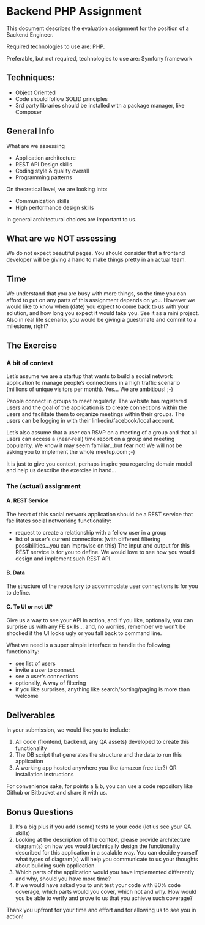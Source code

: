 # Backend PHP Assignment
This document describes the evaluation assignment for the position of a Backend
Engineer.

Required technologies to use are: PHP.

Preferable, but not required, technologies to use are: Symfony framework

## Techniques:
 - Object Oriented
 - Code should follow SOLID principles
 - 3rd party libraries should be installed with a package manager, like Composer

## General Info

What are we assessing
 - Application architecture
 - REST API Design skills
 - Coding style & quality overall
 - Programming patterns

On theoretical level, we are looking into:
 - Communication skills
 - High performance design skills

In general architectural choices are important to us.

## What are we NOT assessing

We do not expect beautiful pages. You should consider that a frontend developer will be
giving a hand to make things pretty in an actual team.

## Time

We understand that you are busy with more things, so the time you can afford to put on
any parts of this assignment depends on you.
However we would like to know when (date) you expect to come back to us with your
solution, and how long you expect it would take you. See it as a mini project. Also in real
life scenario, you would be giving a guestimate and commit to a milestone, right?

## The Exercise

### A bit of context
Let’s assume we are a startup that wants to build a social network application to manage
people’s connections in a high traffic scenario (millions of unique visitors per month).
Yes... We are ambitious! ;-)

People connect in groups to meet regularly. The website has registered users and the
goal of the application is to create connections within the users and facilitate them to
organize meetings within their groups. The users can be logging in with their
linkedin/facebook/local account.

Let’s also assume that a user can RSVP on a meeting of a group and that all users can
access a (near-real) time report on a group and meeting popularity.
We know it may seem familiar...but fear not! We will not be asking you to implement the
whole meetup.com ;-)

It is just to give you context, perhaps inspire you regarding domain model and help us
describe the exercise in hand...

### The (actual) assignment
#### A. ​REST Service
The heart of this social network application should be a REST service that facilitates
social networking functionality:
- request to create a relationship with a fellow user in a group
- list of a user’s current connections (with different filtering possibilities...you can
improvise on this)
The input and output for this REST service is for you to define. We would love to see how
you would design and implement such REST API.
#### B. Data
The structure of the repository to accommodate user connections is for you to define.
#### C. To UI or not UI?
Give us a way to see your API in action, and if you like, optionally, you can surprise us
with any FE skills... and, no worries, remember we won’t be shocked if the UI looks ugly
or you fall back to command line.

What we need is a super simple interface to handle the following functionality:
 - see list of users
 - invite a user to connect
 - see a user’s connections
 - optionally, A way of filtering
 - if you like surprises, anything like search/sorting/paging is more than welcome

## Deliverables
In your submission, we would like you to include:

1. All code (frontend, backend, any QA assets) developed to create this
functionality
2. The DB script that generates the structure and the data to run this application
3. A working app hosted anywhere you like (amazon free tier?) OR installation
instructions

For convenience sake, for points a & b, you can use a code repository like Github or
Bitbucket and share it with us.

## Bonus Questions
1. It’s a big plus if you add (some) tests to your code (let us see your QA skills)
2. Looking at the description of the context, please provide architecture diagram(s)
on how you would technically design the functionality described for this
application in a scalable way. You can decide yourself what types of diagram(s)
will help you communicate to us your thoughts about building such application.
3. Which parts of the application would you have implemented differently and why,
should you have more time?
4. If we would have asked you to unit test your code with 80% code coverage,
which parts would you cover, which not and why. How would you be able to verify
and prove to us that you achieve such coverage?

Thank you upfront for your time and effort and for allowing us to see you in action!